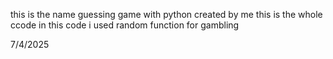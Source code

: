 this is the name guessing game with python created by me
this is the whole ccode in this code i used random function for gambling

7/4/2025
